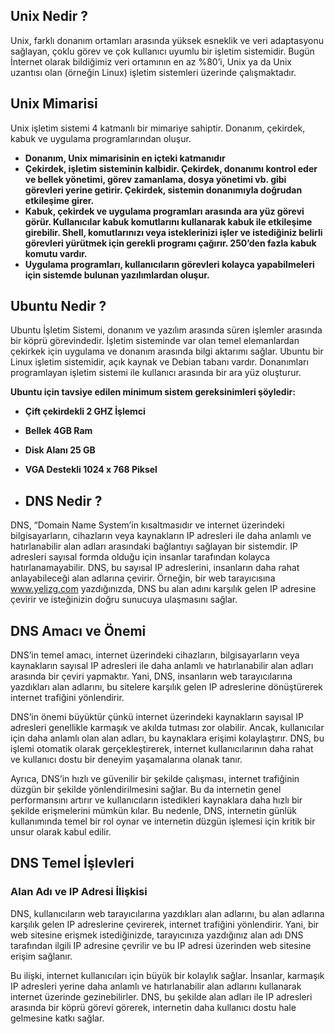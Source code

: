 ## Unix Nedir ?

   Unix, farklı donanım ortamları arasında yüksek esneklik ve veri adaptasyonu sağlayan, çoklu görev ve çok kullanıcı uyumlu bir işletim sistemidir. Bugün İnternet olarak bildiğimiz veri ortamının en az %80’i, Unix ya da Unix uzantısı olan (örneğin Linux) işletim sistemleri üzerinde çalışmaktadır.

## Unix Mimarisi
Unix işletim sistemi 4 katmanlı bir mimariye sahiptir. Donanım, çekirdek, kabuk ve uygulama programlarından oluşur.
-   **Donanım, Unix mimarisinin en içteki katmanıdır**
-   **Çekirdek, işletim sisteminin kalbidir. Çekirdek, donanımı kontrol eder ve bellek yönetimi, görev zamanlama, dosya yönetimi vb. gibi görevleri yerine getirir. Çekirdek, sistemin donanımıyla doğrudan etkileşime girer.**
-   **Kabuk, çekirdek ve uygulama programları arasında ara yüz görevi görür. Kullanıcılar kabuk komutlarını kullanarak kabuk ile etkileşime girebilir. Shell, komutlarınızı veya isteklerinizi işler ve istediğiniz belirli görevleri yürütmek için gerekli programı çağırır. 250’den fazla kabuk komutu vardır.**
-   **Uygulama programları, kullanıcıların görevleri kolayca yapabilmeleri için sistemde bulunan yazılımlardan oluşur.**

## Ubuntu Nedir ?
Ubuntu İşletim Sistemi, donanım ve yazılım arasında süren işlemler arasında bir köprü görevindedir. İşletim sisteminde var olan temel elemanlardan çekirkek için uygulama ve donanım arasında bilgi aktarımı sağlar. Ubuntu bir Linux işletim sistemidir, açık kaynak ve Debian tabanı vardır. Donanımları programlayan işletim sistemi ile kullanıcı arasında bir ara yüz oluşturur.

**Ubuntu için tavsiye edilen minimum sistem gereksinimleri şöyledir:**

-   **Çift çekirdekli 2 GHZ İşlemci**
-   **Bellek 4GB Ram**
-   **Disk Alanı 25 GB**
-   **VGA Destekli 1024 x 768 Piksel**

-   ## DNS Nedir ?
DNS, “Domain Name System’in kısaltmasıdır ve internet üzerindeki bilgisayarların, cihazların veya kaynakların IP adresleri ile daha anlamlı ve hatırlanabilir alan adları arasındaki bağlantıyı sağlayan bir sistemdir. IP adresleri sayısal formda olduğu için insanlar tarafından kolayca hatırlanamayabilir. DNS, bu sayısal IP adreslerini, insanların daha rahat anlayabileceği alan adlarına çevirir. Örneğin, bir web tarayıcısına www.yelizg.com yazdığınızda, DNS bu alan adını karşılık gelen IP adresine çevirir ve isteğinizin doğru sunucuya ulaşmasını sağlar.

## DNS Amacı ve Önemi
DNS’in temel amacı, internet üzerindeki cihazların, bilgisayarların veya kaynakların sayısal IP adresleri ile daha anlamlı ve hatırlanabilir alan adları arasında bir çeviri yapmaktır. Yani, DNS, insanların web tarayıcılarına yazdıkları alan adlarını, bu sitelere karşılık gelen IP adreslerine dönüştürerek internet trafiğini yönlendirir.

DNS’in önemi büyüktür çünkü internet üzerindeki kaynakların sayısal IP adresleri genellikle karmaşık ve akılda tutması zor olabilir. Ancak, kullanıcılar için daha anlamlı olan alan adları, bu kaynaklara erişimi kolaylaştırır. DNS, bu işlemi otomatik olarak gerçekleştirerek, internet kullanıcılarının daha rahat ve kullanıcı dostu bir deneyim yaşamalarına olanak tanır.

Ayrıca, DNS’in hızlı ve güvenilir bir şekilde çalışması, internet trafiğinin düzgün bir şekilde yönlendirilmesini sağlar. Bu da internetin genel performansını artırır ve kullanıcıların istedikleri kaynaklara daha hızlı bir şekilde erişmelerini mümkün kılar. Bu nedenle, DNS, internetin günlük kullanımında temel bir rol oynar ve internetin düzgün işlemesi için kritik bir unsur olarak kabul edilir.

## DNS Temel İşlevleri
### Alan Adı ve IP Adresi İlişkisi
DNS, kullanıcıların web tarayıcılarına yazdıkları alan adlarını, bu alan adlarına karşılık gelen IP adreslerine çevirerek, internet trafiğini yönlendirir. Yani, bir web sitesine erişmek istediğinizde, tarayıcınıza yazdığınız alan adı DNS tarafından ilgili IP adresine çevrilir ve bu IP adresi üzerinden web sitesine erişim sağlanır.

Bu ilişki, internet kullanıcıları için büyük bir kolaylık sağlar. İnsanlar, karmaşık IP adresleri yerine daha anlamlı ve hatırlanabilir alan adlarını kullanarak internet üzerinde gezinebilirler. DNS, bu şekilde alan adları ile IP adresleri arasında bir köprü görevi görerek, internetin daha kullanıcı dostu hale gelmesine katkı sağlar.
